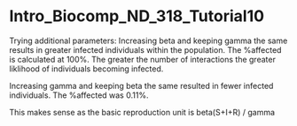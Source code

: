 # Intro_Biocomp_ND_318_Tutorial10

Trying additional parameters: 
Increasing beta and keeping gamma the same results in greater infected individuals within the population. 
The %affected is calculated at 100%. The greater the number of interactions the greater liklihood of 
individuals becoming infected. 

Increasing gamma and keeping beta the same resulted in fewer infected individuals. 
The %affected was 0.11%. 

This makes sense as the basic reproduction unit is beta(S+I+R) / gamma 
